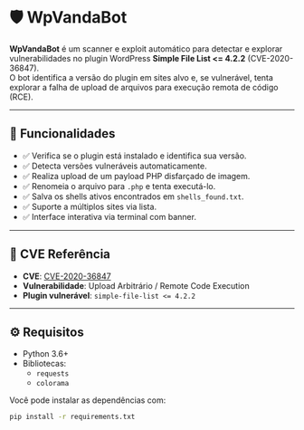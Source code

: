 # 🛡️ WpVandaBot

**WpVandaBot** é um scanner e exploit automático para detectar e explorar vulnerabilidades no plugin WordPress **Simple File List <= 4.2.2** (CVE-2020-36847).  
O bot identifica a versão do plugin em sites alvo e, se vulnerável, tenta explorar a falha de upload de arquivos para execução remota de código (RCE).

---

## 🚀 Funcionalidades

- ✅ Verifica se o plugin está instalado e identifica sua versão.
- ✅ Detecta versões vulneráveis automaticamente.
- ✅ Realiza upload de um payload PHP disfarçado de imagem.
- ✅ Renomeia o arquivo para `.php` e tenta executá-lo.
- ✅ Salva os shells ativos encontrados em `shells_found.txt`.
- ✅ Suporte a múltiplos sites via lista.
- ✅ Interface interativa via terminal com banner.

---

## 📌 CVE Referência

- **CVE**: [CVE-2020-36847](https://nvd.nist.gov/vuln/detail/CVE-2020-36847)
- **Vulnerabilidade**: Upload Arbitrário / Remote Code Execution
- **Plugin vulnerável**: `simple-file-list <= 4.2.2`

---

## ⚙️ Requisitos

- Python 3.6+
- Bibliotecas:
  - `requests`
  - `colorama`

Você pode instalar as dependências com:

```bash
pip install -r requirements.txt
